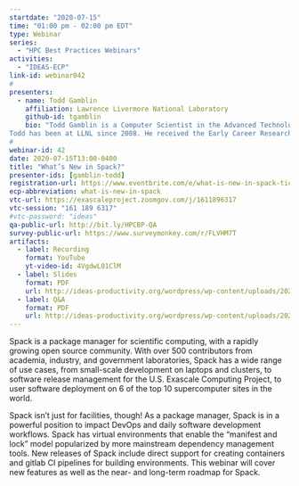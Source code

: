 ```yaml
---
startdate: "2020-07-15"
time: "01:00 pm - 02:00 pm EDT"
type: Webinar
series:
  - "HPC Best Practices Webinars"
activities:
  - "IDEAS-ECP"
link-id: webinar042
#
presenters:
  - name: Todd Gamblin
    affiliation: Lawrence Livermore National Laboratory
    github-id: tgamblin
    bio: "Todd Gamblin is a Computer Scientist in the Advanced Technology Office in Livermore Computing at Lawrence Livermore National Laboratory. His research focuses on scalable tools for measuring, analyzing, and visualizing parallel performance data. In addition to his research, Todd leads LLNL’s DevRAMP (Reproducibility, Analysis, Monitoring, and Performance) team and the Software Packaging Technologies project in the U.S. Exascale Computing Project. He created Spack, a popular open source HPC package management tool with a community of over 500 contributors.
Todd has been at LLNL since 2008. He received the Early Career Research Award from the U.S. Department of Energy in 2014. He received Ph.D. and M.S. degrees in Computer Science from the University of North Carolina at Chapel Hill in 2009 and 2005, and his B.A. in Computer Science and Japanese from Williams College in 2002."
#
webinar-id: 42
date: 2020-07-15T13:00-0400
title: "What’s New in Spack?"
presenter-ids: [gamblin-todd]
registration-url: https://www.eventbrite.com/e/what-is-new-in-spack-tickets-108772748218
ecp-abbreviation: what-is-new-in-spack
vtc-url: https://exascaleproject.zoomgov.com/j/1611896317 
vtc-session: "161 189 6317"
#vtc-password: "ideas"
qa-public-url: http://bit.ly/HPCBP-QA
survey-public-url: https://www.surveymonkey.com/r/FLVHM7T
artifacts:
  - label: Recording
    format: YouTube
    yt-video-id: 4VgdwL01ClM
  - label: Slides
    format: PDF
    url: http://ideas-productivity.org/wordpress/wp-content/uploads/2020/07/webinar043-spack.pdf
  - label: Q&A
    format: PDF
    url: http://ideas-productivity.org/wordpress/wp-content/uploads/2020/07/webinar043-spack-qa.pdf
---
```

Spack is a package manager for scientific computing, with a rapidly growing open source community. With over 500 contributors from academia, industry, and government laboratories, Spack has a wide range of use cases, from small-scale development on laptops and clusters, to software release management for the U.S. Exascale Computing Project, to user software deployment on 6 of the top 10 supercomputer sites in the world.

Spack isn’t just for facilities, though! As a package manager, Spack is in a powerful position to impact DevOps and daily software development workflows. Spack has virtual environments that enable the “manifest and lock” model popularized by more mainstream dependency management tools. New releases of Spack include direct support for creating containers and gitlab CI pipelines for building environments. This webinar will cover new features as well as the near- and long-term roadmap for Spack.
